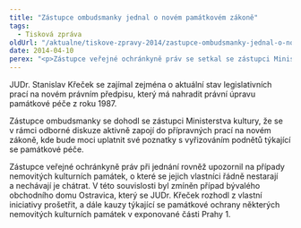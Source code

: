 ```yaml
---
title: "Zástupce ombudsmanky jednal o novém památkovém zákoně"
tags:
  - Tisková zpráva
oldUrl: "/aktualne/tiskove-zpravy-2014/zastupce-ombudsmanky-jednal-o-novem-pamatkovem-zakone"
date: 2014-04-10
perex: "<p>Zástupce veřejné ochránkyně práv se setkal se zástupci Ministerstva kultury, Památkové inspekce a Národního památkového ústavu. Hlavním tématem pracovní schůzky byl nový zákon o památkovém fondu. </p>"
---
```


<!-- imported from the old website -->

<p>JUDr. Stanislav Křeček se zajímal zejména o aktuální stav legislativních prací na novém právním předpisu, který má nahradit právní úpravu památkové péče z roku 1987. </p><p>Zástupce ombudsmanky se dohodl se zástupci Ministerstva kultury, že se v rámci odborné diskuze aktivně zapojí do přípravných prací na novém zákoně, kde bude moci uplatnit své poznatky s vyřizováním podnětů týkající se památkové péče. </p><p>Zástupce veřejné ochránkyně práv při jednání rovněž upozornil na případy nemovitých kulturních památek, o které se jejich vlastníci řádně nestarají a nechávají je chátrat. V této souvislosti byl zmíněn případ bývalého obchodního domu Ostravica, který se JUDr. Křeček rozhodl z vlastní iniciativy prošetřit, a dále kauzy týkající se památkové ochrany některých nemovitých kulturních památek v exponované části Prahy 1. </p>
